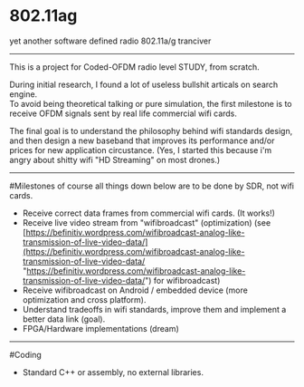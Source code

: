 # 802.11ag
yet another software defined radio 802.11a/g tranciver

----------
This is a project for Coded-OFDM radio level STUDY, from scratch.

During initial research, I found a lot of useless bullshit articals on search engine.  
To avoid being theoretical talking or pure simulation, the first milestone is to receive OFDM signals sent by real life commercial wifi cards.

The final goal is to understand the philosophy behind wifi standards design, and then design a new baseband that improves its performance and/or prices for new application circustance.
(Yes, I started this because i'm angry about shitty wifi "HD Streaming" on most drones.) 


----------
#Milestones
of course all things down below are to be done by SDR, not wifi cards.

+ Receive correct data frames from commercial wifi cards. (It works!)
+ Receive live video stream from "wifibroadcast" (optimization)
 (see [https://befinitiv.wordpress.com/wifibroadcast-analog-like-transmission-of-live-video-data/](https://befinitiv.wordpress.com/wifibroadcast-analog-like-transmission-of-live-video-data/ "https://befinitiv.wordpress.com/wifibroadcast-analog-like-transmission-of-live-video-data/") for wifibroadcast)
+ Receive wifibroadcast on Android / embedded device (more optimization and cross platform). 
+ Understand tradeoffs in wifi standards, improve them and implement a better data link (goal).
+ FPGA/Hardware implementations (dream)

----------
#Coding
+ Standard C++ or assembly, no external libraries.